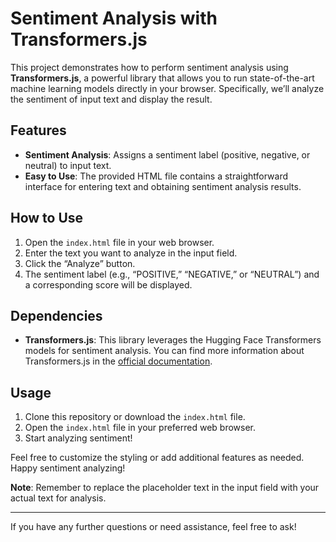 
Sentiment Analysis with Transformers.js
=======================================

This project demonstrates how to perform sentiment analysis using **Transformers.js**, a powerful library that allows you to run state-of-the-art machine learning models directly in your browser. Specifically, we’ll analyze the sentiment of input text and display the result.

Features
--------

- **Sentiment Analysis**: Assigns a sentiment label (positive, negative, or neutral) to input text.
- **Easy to Use**: The provided HTML file contains a straightforward interface for entering text and obtaining sentiment analysis results.

How to Use
----------

1. Open the `index.html` file in your web browser.
2. Enter the text you want to analyze in the input field.
3. Click the “Analyze” button.
4. The sentiment label (e.g., “POSITIVE,” “NEGATIVE,” or “NEUTRAL”) and a corresponding score will be displayed.

Dependencies
------------

- **Transformers.js**: This library leverages the Hugging Face Transformers models for sentiment analysis. You can find more information about Transformers.js in the [official documentation](https://huggingface.co/docs/transformers.js/index).

Usage
-----

1. Clone this repository or download the `index.html` file.
2. Open the `index.html` file in your preferred web browser.
3. Start analyzing sentiment!

Feel free to customize the styling or add additional features as needed. Happy sentiment analyzing! 

**Note**: Remember to replace the placeholder text in the input field with your actual text for analysis.

---

If you have any further questions or need assistance, feel free to ask!

